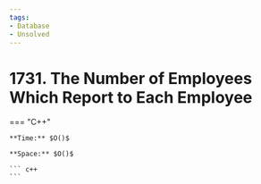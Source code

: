 ```yaml
---
tags:
- Database
- Unsolved
---
```



# 1731. The Number of Employees Which Report to Each Employee

=== "C++"

    **Time:** $O()$

    **Space:** $O()$

    ``` c++
    ```